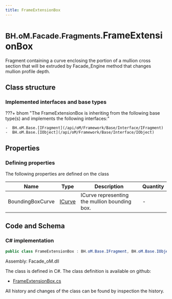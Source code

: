```yaml
---
title: FrameExtensionBox
---
```


# <small>BH.oM.Facade.Fragments.</small>**FrameExtensionBox**

Fragment containing a curve enclosing the portion of a mullion cross section that will be extruded by Facade_Engine method that changes mullion profile depth.

## Class structure

### Implemented interfaces and base types

???+ bhom "The FrameExtensionBox is inheriting from the following base type(s) and implements the following interfaces:"

    -  BH.oM.Base.[IFragment](/api/oM/Framework/Base/Interface/IFragment)
    -  BH.oM.Base.[IObject](/api/oM/Framework/Base/Interface/IObject)


## Properties



### Defining properties

The following properties are defined on the class

| Name             | Type             | Description      | Quantity         |
|------------------|------------------|------------------|------------------|
| BoundingBoxCurve | [ICurve](/api/oM/Dimensional/Geometry/Curve/ICurve) | ICurve representing the mullion bounding box. | - |


## Code and Schema

### C# implementation

``` C# title="C#"
public class FrameExtensionBox : BH.oM.Base.IFragment, BH.oM.Base.IObject
```

Assembly: Facade_oM.dll

The class is defined in C#. The class definition is available on github:

- [FrameExtensionBox.cs](https://github.com/BHoM/BHoM/blob/develop/Facade_oM/Fragments\FrameExtensionBox.cs)

All history and changes of the class can be found by inspection the history.

